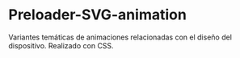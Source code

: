 # Preloader-SVG-animation
Variantes temáticas de animaciones relacionadas con el diseño del dispositivo. Realizado con CSS.
